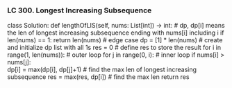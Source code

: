 ### LC 300. Longest Increasing Subsequence
class Solution:
    def lengthOfLIS(self, nums: List[int]) -> int:
        # dp, dp[i] means the len of longest increasing subsequence ending with nums[i] including i
        if len(nums) == 1: return len(nums)     # edge case
        dp = [1] * len(nums)                    # create and initialize dp list with all 1s
        res = 0                                 # define res to store the result
        for i in range(1, len(nums)):           # outer loop
            for j in range(0, i):               # inner loop
                if nums[i] > nums[j]:           
                    dp[i] = max(dp[i], dp[j]+1) # find the max len of longest increasing subsequence
            res = max(res, dp[i])               # find the max len
        return res 